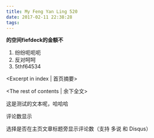 ```yaml
---
title: My Feng Yan Ling 520
date: 2017-02-11 22:38:28
tags:
---
```

**的空间fiefdeck的金额不**

 1. 纷纷呃呃呃
 2. 反对呵呵
 3. 5thf64534

<Excerpt in index | 首页摘要> 
<!-- more -->
<The rest of contents | 余下全文>

这是测试的文本呢，哈哈哈

评论数显示

选择是否在主页文章标题旁显示评论数（支持 多说 和 Disqus）